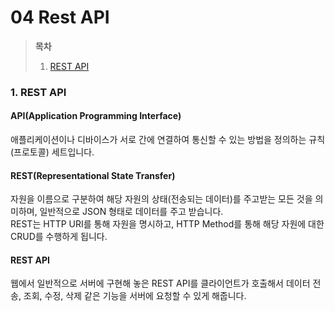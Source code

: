 # 04 Rest API

> **목차**
>
> 1. [REST API](#1-rest-api)

### 1. REST API

#### API(Application Programming Interface)

애플리케이션이나 디바이스가 서로 간에 연결하여 통신할 수 있는 방법을 정의하는 규칙(프로토콜) 세트입니다.

#### REST(Representational State Transfer)

자원을 이름으로 구분하여 해당 자원의 상태(전송되는 데이터)를 주고받는 모든 것을 의미하며, 일반적으로 JSON 형태로 데이터를 주고 받습니다.  
REST는 HTTP URI를 통해 자원을 명시하고, HTTP Method를 통해 해당 자원에 대한 CRUD를 수행하게 됩니다.

#### REST API

웹에서 일반적으로 서버에 구현해 놓은 REST API를 클라이언트가 호출해서 데이터 전송, 조회, 수정, 삭제 같은 기능을 서버에 요청할 수 있게 해줍니다.
